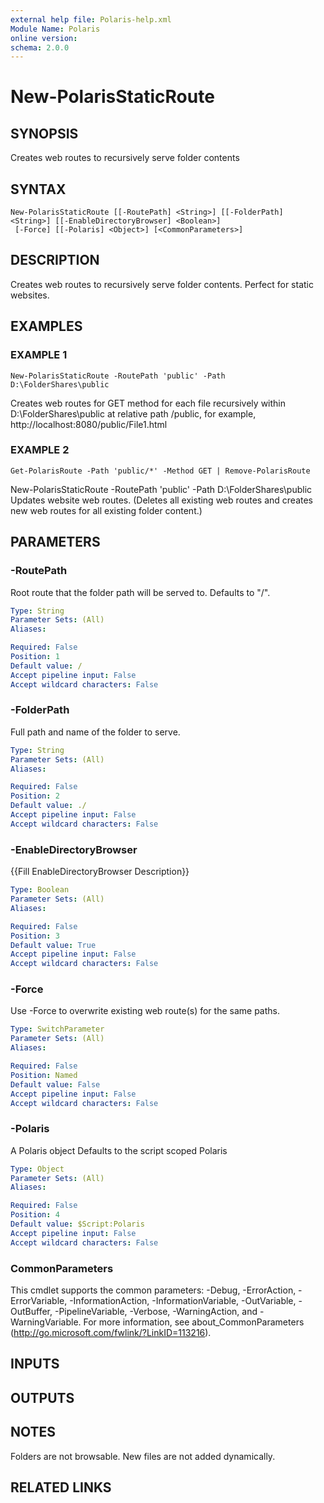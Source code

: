 ```yaml
---
external help file: Polaris-help.xml
Module Name: Polaris
online version:
schema: 2.0.0
---
```


# New-PolarisStaticRoute

## SYNOPSIS
Creates web routes to recursively serve folder contents

## SYNTAX

```
New-PolarisStaticRoute [[-RoutePath] <String>] [[-FolderPath] <String>] [[-EnableDirectoryBrowser] <Boolean>]
 [-Force] [[-Polaris] <Object>] [<CommonParameters>]
```

## DESCRIPTION
Creates web routes to recursively serve folder contents.
Perfect for static websites.

## EXAMPLES

### EXAMPLE 1
```
New-PolarisStaticRoute -RoutePath 'public' -Path D:\FolderShares\public
```

Creates web routes for GET method for each file recursively within D:\FolderShares\public
at relative path /public, for example, http://localhost:8080/public/File1.html

### EXAMPLE 2
```
Get-PolarisRoute -Path 'public/*' -Method GET | Remove-PolarisRoute
```

New-PolarisStaticRoute -RoutePath 'public' -Path D:\FolderShares\public
Updates website web routes.
(Deletes all existing web routes and creates new web routes
for all existing folder content.)

## PARAMETERS

### -RoutePath
Root route that the folder path will be served to.
Defaults to "/".

```yaml
Type: String
Parameter Sets: (All)
Aliases:

Required: False
Position: 1
Default value: /
Accept pipeline input: False
Accept wildcard characters: False
```

### -FolderPath
Full path and name of the folder to serve.

```yaml
Type: String
Parameter Sets: (All)
Aliases:

Required: False
Position: 2
Default value: ./
Accept pipeline input: False
Accept wildcard characters: False
```

### -EnableDirectoryBrowser
{{Fill EnableDirectoryBrowser Description}}

```yaml
Type: Boolean
Parameter Sets: (All)
Aliases:

Required: False
Position: 3
Default value: True
Accept pipeline input: False
Accept wildcard characters: False
```

### -Force
Use -Force to overwrite existing web route(s) for the same paths.

```yaml
Type: SwitchParameter
Parameter Sets: (All)
Aliases:

Required: False
Position: Named
Default value: False
Accept pipeline input: False
Accept wildcard characters: False
```

### -Polaris
A Polaris object
Defaults to the script scoped Polaris

```yaml
Type: Object
Parameter Sets: (All)
Aliases:

Required: False
Position: 4
Default value: $Script:Polaris
Accept pipeline input: False
Accept wildcard characters: False
```

### CommonParameters
This cmdlet supports the common parameters: -Debug, -ErrorAction, -ErrorVariable, -InformationAction, -InformationVariable, -OutVariable, -OutBuffer, -PipelineVariable, -Verbose, -WarningAction, and -WarningVariable. For more information, see about_CommonParameters (http://go.microsoft.com/fwlink/?LinkID=113216).

## INPUTS

## OUTPUTS

## NOTES
Folders are not browsable.
New files are not added dynamically.

## RELATED LINKS
